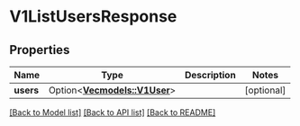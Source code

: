 # V1ListUsersResponse

## Properties

Name | Type | Description | Notes
------------ | ------------- | ------------- | -------------
**users** | Option<[**Vec<models::V1User>**](v1User.md)> |  | [optional]

[[Back to Model list]](../README.md#documentation-for-models) [[Back to API list]](../README.md#documentation-for-api-endpoints) [[Back to README]](../README.md)



